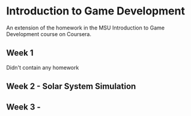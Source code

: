 # Introduction to Game Development
An extension of the homework in the MSU Introduction to Game Development course on Coursera. 

## Week 1

Didn't contain any homework

## Week 2 - Solar System Simulation

## Week 3 - 
